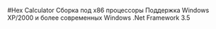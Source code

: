 #Hex Calculator
Сборка под x86 процессоры
Поддержка Windows XP/2000 и более современных Windows
.Net Framework 3.5
